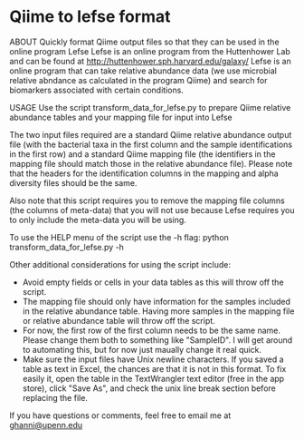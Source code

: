 Qiime to lefse format
=====================

ABOUT
Quickly format Qiime output files so that they can be used in the online program Lefse
Lefse is an online program from the Huttenhower Lab and can be found at <http://huttenhower.sph.harvard.edu/galaxy/>
Lefse is an online program that can take relative abundance data (we use microbial relative abndance as calculated in the program Qiime) and search for biomarkers associated with certain conditions.


USAGE
Use the script transform_data_for_lefse.py to prepare Qiime relative abundance tables and your mapping file for input into Lefse

The two input files required are a standard Qiime relative abundance output file (with the bacterial taxa in the first column and the sample identifications in the first row) and a standard Qiime mapping file (the identifiers in the mapping file should match those in the relative abundance file).  Please note that the headers for the identification columns in the mapping and alpha diversity files should be the same.

Also note that this script requires you to remove the mapping file columns (the columns of meta-data) that you will not use because Lefse requires you to only include the meta-data you will be using.

To use the HELP menu of the script use the -h flag:
python transform_data_for_lefse.py -h

Other additional considerations for using the script include:
- Avoid empty fields or cells in your data tables as this will throw off the script.
- The mapping file should only have information for the samples included in the relative abundance table. Having more samples in the mapping file or relative abundance table will throw off the script.
- For now, the first row of the first column needs to be the same name. Please change them both to something like "SampleID". I will get around to automating this, but for now just maually change it real quick.
- Make sure the input files have Unix newline characters. If you saved a table as text in Excel, the chances are that it is not in this format. To fix easily it, open the table in the TextWrangler text editor (free in the app store), click "Save As", and check the unix line break section before replacing the file.

If you have questions or comments, feel free to email me at ghanni@upenn.edu
